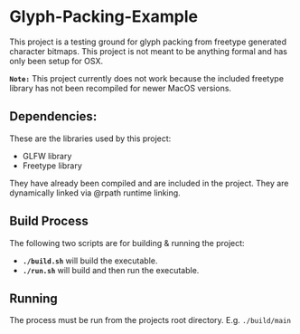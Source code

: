 # Glyph-Packing-Example
This project is a testing ground for glyph packing from freetype generated character bitmaps.
This project is not meant to be anything formal and has only been setup for OSX.

**```Note:```** This project currently does not work because the included freetype library has not been recompiled for newer MacOS versions.

## Dependencies:
These are the libraries used by this project:

- GLFW library
- Freetype library

They have already been compiled and are included in the project. 
They are dynamically linked via @rpath runtime linking.

## Build Process
The following two scripts are for building & running the project:

- **```./build.sh```** will build the executable.
- **```./run.sh```** will build and then run the executable.

## Running
The process must be run from the projects root directory.
E.g. ```./build/main```
